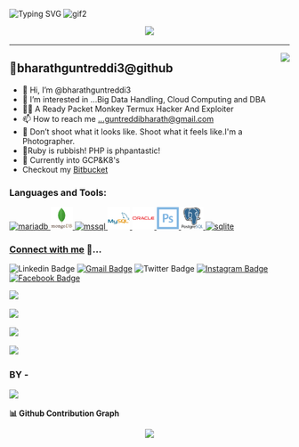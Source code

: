 ![Typing SVG](https://readme-typing-svg.herokuapp.com?font=Copperplate+Gothic+Bold&size=35&color=FFF639FF&background=8AFFBB00&lines=Hello+everyone!...🤞)
![gif2](https://user-images.githubusercontent.com/95229816/153762766-e6f43977-1f1b-4281-b2ac-c3d7f465f21d.gif)


<!-- I'm [Bharath Guntreddi GB!](https://github.com/bharathguntreddi3?tab=repositories) -->

<p align = "center"><img src = "https://user-images.githubusercontent.com/95229816/153761696-b2784cae-5a36-4215-be36-29632ccc9323.png"></a>



_____________________________________________________________________________________________________________________________________________________________



<img align = "right" src="https://user-images.githubusercontent.com/95229816/154296693-bbb9b493-623a-4d2a-b88f-18a62cf3ef61.gif">

<!-- <img align = "right" src="https://user-images.githubusercontent.com/95229816/154297903-943c9264-37a4-4793-b27a-1a4cc9066413.gif" width = "320"> -->


👀bharathguntreddi3@github
------------------------
- 👋 Hi, I’m @bharathguntreddi3
- 👀 I’m interested in ...Big Data Handling, Cloud Computing and DBA
- 🐱‍💻 A Ready Packet Monkey Termux Hacker And Exploiter
- 📫 How to reach me ...guntreddibharath@gmail.com
- 📸 Don’t shoot what it looks like. Shoot what it feels like.I'm a Photographer.
- 🐘Ruby is rubbish! PHP is phpantastic!
- 🤞 Currently into GCP&K8's
- Checkout my <a href="https://bitbucket.org/bharathguntreddi/" target="_blank">Bitbucket</a>

<h3 align="left">Languages and Tools:</h3>
<p align="left"> <a href="https://mariadb.org/" target="_blank" rel="noreferrer"> <img src="https://www.vectorlogo.zone/logos/mariadb/mariadb-icon.svg" alt="mariadb" width="40" height="40"/> </a> <a href="https://www.mongodb.com/" target="_blank" rel="noreferrer"> <img src="https://raw.githubusercontent.com/devicons/devicon/master/icons/mongodb/mongodb-original-wordmark.svg" alt="mongodb" width="40" height="40"/> </a> <a href="https://www.microsoft.com/en-us/sql-server" target="_blank" rel="noreferrer"> <img src="https://www.svgrepo.com/show/303229/microsoft-sql-server-logo.svg" alt="mssql" width="40" height="40"/> </a> <a href="https://www.mysql.com/" target="_blank" rel="noreferrer"> <img src="https://raw.githubusercontent.com/devicons/devicon/master/icons/mysql/mysql-original-wordmark.svg" alt="mysql" width="40" height="40"/> </a> <a href="https://www.oracle.com/" target="_blank" rel="noreferrer"> <img src="https://raw.githubusercontent.com/devicons/devicon/master/icons/oracle/oracle-original.svg" alt="oracle" width="40" height="40"/> </a> <a href="https://www.photoshop.com/en" target="_blank" rel="noreferrer"> <img src="https://raw.githubusercontent.com/devicons/devicon/master/icons/photoshop/photoshop-line.svg" alt="photoshop" width="40" height="40"/> </a> <a href="https://www.postgresql.org" target="_blank" rel="noreferrer"> <img src="https://raw.githubusercontent.com/devicons/devicon/master/icons/postgresql/postgresql-original-wordmark.svg" alt="postgresql" width="40" height="40"/> </a> <a href="https://www.sqlite.org/" target="_blank" rel="noreferrer"> <img src="https://www.vectorlogo.zone/logos/sqlite/sqlite-icon.svg" alt="sqlite" width="40" height="40"/> </a> </p>

### <u>Connect with me</u> 🤝...
![Linkedin Badge](https://img.shields.io/badge/LinkedIn-blue?style=flat&logo=linkedin&labelColor=blue&link=https://www.linkedin.com/in/bharath-guntreddi-a2215a227/) [![Gmail Badge](https://img.shields.io/badge/Gmail-red?style=flat-square&logo=Gmail&logoColor=white&link=mailto:guntreddibharath@gmail.com)](mailto:guntreddibharath@gmail.com) ![Twitter Badge](https://img.shields.io/badge/-Twitter-1ca0f1?style=flat&labelColor=1ca0f1&logo=twitter&logoColor=white&link=") [![Instagram Badge](https://img.shields.io/badge/-Instagram-E4405F?style=flat&logo=instagram&logoColor=white&link=https://instagram.com/bharath.guntreddi/)](https://instagram.com/bharath.guntreddi) [![Facebook Badge](https://img.shields.io/badge/-Facebook-1877f2?style=flat&logo=facebook&logoColor=white&link=https://https://www.facebook.com/bharath.guntreddi/)](https://https://www.facebook.com/bharath.guntreddi/)

<img src="https://github-readme-stats.vercel.app/api/top-langs/?username=bharathguntreddi3&langs_count=9&theme=highcontrast&border_radius=30">

<!-- <h4><u>Note :</u> Most Used languages is only a metric of the languages my public code consists of and doesn't reflect experience or skill level.</h4> -->

<a href = "https://github.com/bharathguntreddi3?tab=repositories"><img src="https://github-readme-stats.vercel.app/api?username=bharathguntreddi3&show_icons=True&theme=highcontrast&border_color=blue&locale=en&border_radius=30&bd_color=blue,red&include_all_commits=True"></a>

<img src = "https://github-readme-streak-stats.herokuapp.com/?user=bharathguntreddi3&theme=highcontrast&border_radius=30">

<!-- <img src="https://github-readme-stats.vercel.app/api/wakatime?username=bharathguntreddi3"> -->

<!---
bharathguntreddi3/bharathguntreddi3 is a ✨ special ✨ repository because its `README.md` (this file) appears on your GitHub profile.
You can click the Preview link to take a look at your changes.
--->

<p><img src="https://github-profile-trophy.vercel.app/?username=bharathguntreddi3&theme=darkhub&title=Repositories,Stars,Commits,Followers"></p>

### BY - 
   <img src="https://user-images.githubusercontent.com/95229816/155070269-f24efd04-011d-40e6-bce5-43e189374b61.png">

<b>📊 Github Contribution Graph</b>
<p align = "center"><img src="https://activity-graph.herokuapp.com/graph?username=bharathguntreddi3&theme=react-dark&hide_border=True"></p>

<!-- <img src='https://random-memer.herokuapp.com/' title="Meme" alt="Please refresh the page if the meme doesn't show up." height="200"  width="200"> -->
<!-- 👆The Above line is for a random meme generator -->


